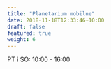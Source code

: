 ```yaml
---
title: "Planetarium mobilne"
date: 2018-11-18T12:33:46+10:00
draft: false
featured: true
weight: 6
---
```



PT i SO: 10:00 - 16:00 

